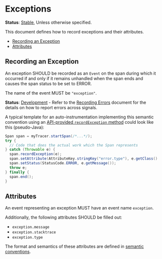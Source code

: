 # Exceptions

**Status**: [Stable](../document-status.md), Unless otherwise specified.

This document defines how to record exceptions and their attributes.

<!-- toc -->

- [Recording an Exception](#recording-an-exception)
- [Attributes](#attributes)

<!-- tocstop -->

## Recording an Exception

An exception SHOULD be recorded as an `Event` on the span during which it occurred
if and only if it remains unhandled when the span ends and causes the span status
to be set to ERROR.

The name of the event MUST be `"exception"`.

**Status**: [Development](../document-status.md) - Refer to the [Recording Errors](https://github.com/open-telemetry/semantic-conventions/blob/main/docs/general/recording-errors.md) document for the details on how to report errors across signals.

A typical template for an auto-instrumentation implementing this semantic convention
using an [API-provided `recordException` method](api.md#record-exception)
could look like this (pseudo-Java):

```java
Span span = myTracer.startSpan(/*...*/);
try {
  // Code that does the actual work which the Span represents
} catch (Throwable e) {
  span.recordException(e);
  span.setAttribute(AttributeKey.stringKey("error.type"), e.getClass().getCanonicalName())
  span.setStatus(StatusCode.ERROR, e.getMessage());
  throw e;
} finally {
  span.end();
}
```

## Attributes

An event representing an exception MUST have an
event name `exception`.

Additionally, the following attributes SHOULD be
filled out:

- `exception.message`
- `exception.stacktrace`
- `exception.type`

The format and semantics of these attributes are
defined in [semantic conventions](https://github.com/open-telemetry/semantic-conventions/blob/main/docs/exceptions/exceptions-spans.md).
